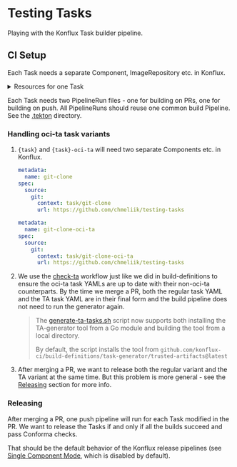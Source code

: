 # Testing Tasks

Playing with the Konflux Task builder pipeline.

## CI Setup

Each Task needs a separate Component, ImageRepository etc. in Konflux.

<details>
<summary>Resources for one Task</summary>

```yaml
---
apiVersion: appstudio.redhat.com/v1alpha1
kind: Component
metadata:
  name: git-clone
  annotations:
    build.appstudio.openshift.io/pipeline: '{"name":"tekton-bundle-builder-oci-ta","bundle":"latest"}'
    build.appstudio.openshift.io/request: configure-pac
spec:
  application: testing-tasks
  componentName: git-clone
  source:
    git:
      context: tasks/git-clone
      url: https://github.com/chmeliik/testing-tasks.git
      revision: main
---
apiVersion: appstudio.redhat.com/v1alpha1
kind: ImageRepository
metadata:
  name: git-clone
  annotations:
    image-controller.appstudio.redhat.com/update-component-image: "true"
  labels:
    appstudio.redhat.com/application: testing-tasks
    appstudio.redhat.com/component: git-clone
spec:
  image:
    name: acmiel-tenant/git-clone
    visibility: public
---
apiVersion: appstudio.redhat.com/v1beta2
kind: IntegrationTestScenario
metadata:
  name: git-clone-conforma
spec:
  application: testing-tasks
  contexts:
    - description: Policy check for git-clone task
      name: component_git-clone
  params:
    - name: POLICY_CONFIGURATION
      value: <releng-tenant>/tekton-bundle-standard
  resolverRef:
    params:
      - name: url
        value: https://github.com/konflux-ci/build-definitions
      - name: revision
        value: main
      - name: pathInRepo
        value: pipelines/enterprise-contract.yaml
    resolver: git
```

</details>

Each Task needs two PipelineRun files - one for building on PRs, one for building
on push. All PipelineRuns should reuse one common build Pipeline. See the
[.tekton](.tekton/) directory.

### Handling oci-ta task variants

1. `{task}` and `{task}-oci-ta` will need two separate Components etc. in Konflux.

    ```yaml
    metadata:
      name: git-clone
    spec:
      source:
        git:
          context: task/git-clone
          url: https://github.com/chmeliik/testing-tasks
    ```

    ```yaml
    metadata:
      name: git-clone-oci-ta
    spec:
      source:
        git:
          context: task/git-clone-oci-ta
          url: https://github.com/chmeliik/testing-tasks
    ```

2. We use the [check-ta](.github/workflows/check-ta.yaml) workflow just like we did
  in build-definitions to ensure the oci-ta task YAMLs are up to date with their
  non-oci-ta counterparts. By the time we merge a PR, both the regular task YAML
  and the TA task YAML are in their final form and the build pipeline does not need
  to run the generator again.

    > The [generate-ta-tasks.sh](hack/generate-ta-tasks.sh) script now supports both
    > installing the TA-generator tool from a Go module and building the tool from
    > a local directory.
    >
    > By default, the script installs the tool from
    > `github.com/konflux-ci/build-definitions/task-generator/trusted-artifacts@latest`

3. After merging a PR, we want to release both the regular variant and the TA variant
   at the same time. But this problem is more general - see the [Releasing](#releasing)
   section for more info.

### Releasing

After merging a PR, one push pipeline will run for each Task modified in the PR.
We want to release the Tasks if and only if all the builds succeed and pass Conforma
checks.

That should be the default behavior of the Konflux release pipelines
(see [Single Component Mode], which is disabled by default).

[Single Component Mode]: https://konflux-ci.dev/docs/patterns/testing-releasing-single-component/#enabling-single-component-mode
